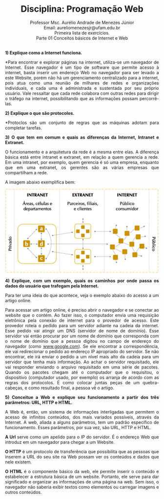 
# <center>Disciplina: Programação Web
<center>Professor Msc. Aurélio Andrade de Menezes Júnior
<center>Email: aureliomenezesjr@ufam.edu.br
<center>Primeira lista de exercícios. <center>Parte 01 Conceitos básicos de Internet e Web<div align="justify"> <br>


**1) Explique como a Internet funciona.**

*Para encontrar e explorar páginas na internet, utiliza-se um navegador de Internet. Esse navegador é um tipo de software que permite acesso à internet, basta inserir um endereço Web no navegador para ser levado a este Website, porém não há um gerenciamento centralizado para a internet, pois atua como uma reunião de milhares de redes e organizações individuais, e cada uma é administrada e sustentada por seu próprio usuário. Vale ressaltar que cada rede colabora com outras redes para dirigir o tráfego na internet, possibilitando que as informações possam percorrê-las.

**2) Explique o que são protocolos.**

*Protoclos são um conjunto de regras que as máquinas adotam para completar tarefas.

**3) O que tem em comum e quais as diferenças da Internet, Intranet e Extranet.**

O funcionamento e a arquitetura da rede é a mesma entre elas. A diferença básica está entre intranet e extranet, em relação a quem gerencia a rede. Em uma intranet, por exemplo, quem gerencia é só uma empresa, enquanto que em uma extranet, os gerentes são as várias empresas que compartilham a rede.

A imagem abaixo exemplifica bem:

![fluxograma](../../_media/progweb/diferencas.png)

**4) Explique, com um exemplo, quais os caminhos por onde passa os dados do usuário que trafegam pela Internet.**

Para ter uma ideia do que acontece, veja o exemplo abaixo do acesso a um artigo online.

Para acessar um artigo online, é preciso abrir o navegador e se conectar ao website que o contém. Ao fazer isso, o computador envia uma requisição eletrônica pela conexão de internet para o provedor de acesso. Este provedor roteia o pedido para um servidor adiante na cadeia da internet. Esse pedido vai atingir um DNS (servidor de nome de domínio). Esse servidor vai então procurar por um nome de domínio que corresponda com o nome de domínio que a pessoa digitou no campo de endereço do navegador (como www.google.com). Se ele encontrar a correspondência, ele vai redirecionar o pedido ao endereço IP apropriado do servidor. Se não encontrar, ele irá enviar o pedido a um nível mais alto da cadeia para um servidor que tenha mais informação. Ao achar o servidor requisitado, ele vai responder enviando o arquivo requisitado em uma série de pacotes. Quando os pacotes chegam até o computador que o requisitou, o dispositivo (computador usado, por exemplo) os arranja de acordo com as regras dos protocolos. É como colocar juntas peças de um quebra-cabeças, e como resultado final, a pessoa vê o artigo.

**5) Conceitue a Web e explique seu funcionamento a partir dos três parâmetros: URL, HTTP e HTML.**

A Web é, então, um sistema de informações interligadas que permitem o acesso de infinitos conteúdos, dos mais variados possíveis, através da Internet. A web, aliada a alguns parâmetros, tem um padrão específico de funcionamento. Esses parâmetros, por sua vez, são URL, HTTP e HTML.

**A Url** serve como um apelido para o IP do servidor. É o endereço Web que introduz em um navegador para chegar a um Website.

**O HTTP** é um protocolo de transferência que possibilita que as pessoas que inserem a URL do seu site na Web possam ver os conteúdos e dados que nele existem.

**O HTML** é o componente básico da web, ele permite inserir o conteúdo e estabelecer a estrutura básica de um website. Portanto, ele serve para dar significado e organizar as informações de uma página na web. Sem isso, o navegador não saberia exibir textos como elementos ou carregar imagens e outros conteúdos.